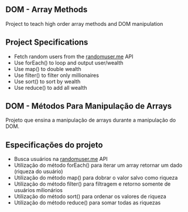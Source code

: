 ## DOM - Array Methods

Project to teach high order array methods and DOM manipulation

## Project Specifications

- Fetch random users from the [randomuser.me](https://randomuser.me) API
- Use forEach() to loop and output user/wealth
- Use map() to double wealth
- Use filter() to filter only millionaires
- Use sort() to sort by wealth
- Use reduce() to add all wealth

## DOM - Métodos Para Manipulação de Arrays

Projeto que ensina a manipulação de arrays durante a manipulação do DOM.

## Especificações do projeto

- Busca usuários na [randomuser.me](https://randomuser.me) API
- Utilização do método forEach() para iterar um array retornar um dado (riqueza do usuário)
- Utilização do método map() para dobrar o valor salvo como riqueza
- Utilização do método filter() para filtragem e retorno somente de usuários milionários
- Utilização do método sort() para ordenar os valores de riqueza
- Utilização do método reduce() para somar todas as riquezas
